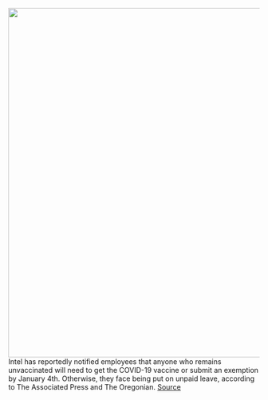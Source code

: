 <img src='https://cdn.vox-cdn.com/thumbor/XT2sHBj-f_h6bM8Sm0IqY4hkYhs=/0x0:2040x1360/1200x800/filters:focal(857x517:1183x843)/cdn.vox-cdn.com/uploads/chorus_image/image/70304135/acastro_210120_1777_intel_0002.0.jpg' width='700px' /><br/>
Intel has reportedly notified employees that anyone who remains unvaccinated will need to get the COVID-19 vaccine or submit an exemption by January 4th. Otherwise, they face being put on unpaid leave, according to The Associated Press and The Oregonian.
<a href='https://www.theverge.com/2021/12/21/22849074/intel-unvaccinated-employees-unpaid-leave'> Source <a/>